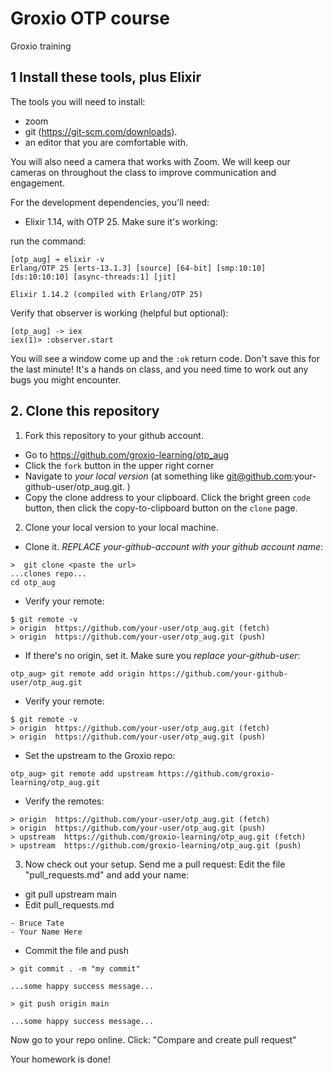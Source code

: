 # Groxio OTP course
Groxio training

## 1 Install these tools, plus Elixir

The tools you will need to install: 

- zoom 
- git (https://git-scm.com/downloads). 
- an editor that you are comfortable with. 

You will also need a camera that works with Zoom. We will keep our cameras on throughout the class to improve communication and engagement. 

For the development dependencies, you'll need: 

- Elixir 1.14, with OTP 25. Make sure it's working: 

run the command: 

```
[otp_aug] ➔ elixir -v
Erlang/OTP 25 [erts-13.1.3] [source] [64-bit] [smp:10:10] [ds:10:10:10] [async-threads:1] [jit]

Elixir 1.14.2 (compiled with Erlang/OTP 25)

```

Verify that observer is working (helpful but optional):

```
[otp_aug] -> iex
iex(1)> :observer.start
```

You will see a window come up and the `:ok` return code. Don't save this for the last minute! It's a hands on class, and you need time to work out any bugs you might encounter. 


## 2. Clone this repository

1. Fork this repository to your github account. 

- Go to https://github.com/groxio-learning/otp_aug
- Click the `fork` button in the upper right corner
- Navigate to *your local version* (at something like git@github.com:your-github-user/otp_aug.git. )
- Copy the clone address to your clipboard. Click the bright green `code` button, then click the copy-to-clipboard button on the `clone` page.

2. Clone your local version to your local machine. 

- Clone it. *REPLACE your-github-account with your github account name*:  

```
>  git clone <paste the url>
...clones repo...
cd otp_aug
```

- Verify your remote: 

```
$ git remote -v
> origin  https://github.com/your-user/otp_aug.git (fetch)
> origin  https://github.com/your-user/otp_aug.git (push)
```

- If there's no origin, set it. Make sure you *replace your-github-user*:

```
otp_aug> git remote add origin https://github.com/your-github-user/otp_aug.git
```

- Verify your remote: 

```
$ git remote -v
> origin  https://github.com/your-user/otp_aug.git (fetch)
> origin  https://github.com/your-user/otp_aug.git (push)
```

- Set the upstream to the Groxio repo:

```
otp_aug> git remote add upstream https://github.com/groxio-learning/otp_aug.git
```

- Verify the remotes: 

```
> origin  https://github.com/your-user/otp_aug.git (fetch)
> origin  https://github.com/your-user/otp_aug.git (push)
> upstream  https://github.com/groxio-learning/otp_aug.git (fetch)
> upstream  https://github.com/groxio-learning/otp_aug.git (push)
```

3. Now check out your setup. Send me a pull request: Edit the file "pull_requests.md" and add your name: 

- git pull upstream main
- Edit pull_requests.md

```
- Bruce Tate
- Your Name Here
```

- Commit the file and push

```
> git commit . -m "my commit"

...some happy success message...

> git push origin main

...some happy success message...
```

Now go to your repo online. Click: "Compare and create pull request" 

Your homework is done!

